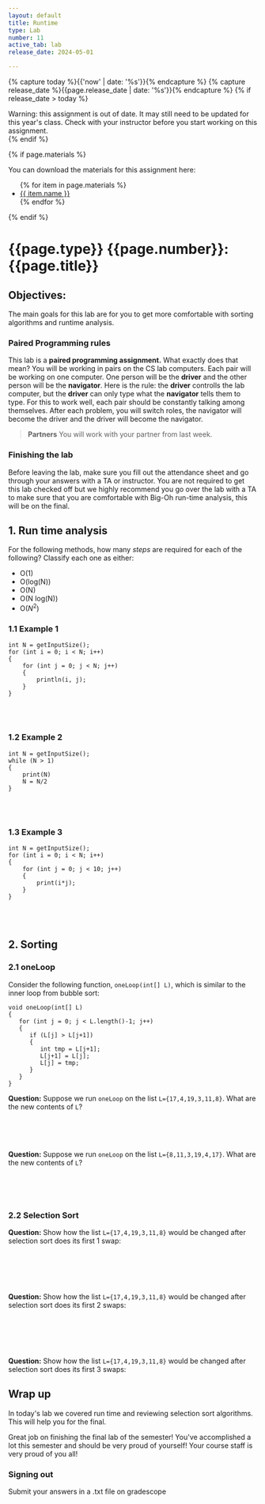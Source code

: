 ```yaml
---
layout: default
title: Runtime
type: Lab
number: 11
active_tab: lab
release_date: 2024-05-01

---
```


<!-- Check whether the assignment is ready to release -->
{% capture today %}{{'now' | date: '%s'}}{% endcapture %}
{% capture release_date %}{{page.release_date | date: '%s'}}{% endcapture %}
{% if release_date > today %} 
<div class="alert alert-danger">
Warning: this assignment is out of date.  It may still need to be updated for this year's class.  Check with your instructor before you start working on this assignment.
</div>
{% endif %}
<!-- End of check whether the assignment is up to date -->


<!-- Check whether the assignment is up to date -->
<!--{% capture this_year %}{{'now' | date: '%Y'}}{% endcapture %}
{% capture due_year %}{{page.due_date | date: '%Y'}}{% endcapture %}
{% if this_year != due_year %} 
<div class="alert alert-danger">
Warning: this assignment is out of date.  It may still need to be updated for this year's class.  Check with your instructor before you start working on this assignment.
</div>
{% endif %}-->
<!-- End of check whether the assignment is up to date -->



{% if page.materials %}
<div class="alert alert-info">
You can download the materials for this assignment here:
<ul>
{% for item in page.materials %}
<li><a href="{{item.url}}">{{ item.name }}</a></li>
{% endfor %}
</ul>

</div>
{% endif %}





{{page.type}} {{page.number}}: {{page.title}}
=============================================================

## Objectives:

The main goals for this lab are for you to get more comfortable with sorting algorithms and runtime analysis.

### Paired Programming rules

This lab is a **paired programming assignment.** What exactly does that mean? You will be working in pairs on the CS lab computers. Each pair will be working on one computer. One person will be the **driver** and the other person will be the **navigator**. Here is the rule: the **driver** controlls the lab computer, but the **driver** can only type what the **navigator** tells them to type. For this to work well, each pair should be constantly talking among themselves. After each problem, you will switch roles, the navigator will become the driver and the driver will become the navigator.

> **Partners**
> You will work with your partner from last week. 

### Finishing the lab

Before leaving the lab, make sure you fill out the attendance sheet and go through your answers with a TA or instructor. 
You are not required to get this lab checked off but we highly recommend you go over the lab with
a TA to make sure that you are comfortable with Big-Oh run-time analysis, this will be on the final.

## 1. Run time analysis

For the following methods, how many *steps* are required for each of the following? Classify each one 
as either:

- O(1)
- O(log(N)) 
- O(N)
- O(N log(N))
- O($N^2$)

### 1.1 Example 1

```
int N = getInputSize();
for (int i = 0; i < N; i++) 
{
    for (int j = 0; j < N; j++) 
    {
        println(i, j);
    }
}
```

<br><br>

### 1.2 Example 2

```
int N = getInputSize();
while (N > 1)
{
    print(N)
    N = N/2
}
```
<br><br>

### 1.3 Example 3

```
int N = getInputSize();
for (int i = 0; i < N; i++)
{
    for (int j = 0; j < 10; j++) 
    {
        print(i*j);
    }
}
```
<br><br>

## 2. Sorting

### 2.1 oneLoop 
Consider the following function, `oneLoop(int[] L)`, which is similar to 
the inner loop from bubble sort:

```
void oneLoop(int[] L)
{
   for (int j = 0; j < L.length()-1; j++) 
   {
      if (L[j] > L[j+1])
      {
         int tmp = L[j+1];
         L[j+1] = L[j];
         L[j] = tmp;
      }
   }
}
```

**Question:** Suppose we run `oneLoop` on the list `L={17,4,19,3,11,8}`. What are
the new contents of `L`?

<br><br><br>

**Question:** Suppose we run `oneLoop` on the list `L={8,11,3,19,4,17}`. What are
the new contents of `L`?

<br><br><br>

### 2.2 Selection Sort

**Question:** Show how the list `L={17,4,19,3,11,8}` would be changed 
after selection sort does its first 1 swap:

<br><br><br><br>

**Question:** Show how the list `L={17,4,19,3,11,8}` would be changed 
after selection sort does its first 2 swaps:

<br><br><br><br>

**Question:** Show how the list `L={17,4,19,3,11,8}` would be changed 
after selection sort does its first 3 swaps:


## Wrap up

In today's lab we covered run time and reviewing selection sort algorithms. This will help you for the final.

Great job on finishing the final lab of the semester! You've accomplished a lot this semester and should be very proud of yourself! Your course staff is very proud of you all!

### Signing out
Submit your answers in a .txt file on gradescope
